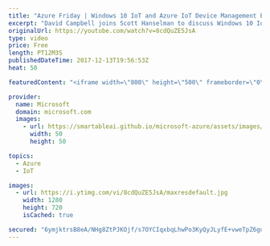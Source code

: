 ```yaml
---
title: "Azure Friday | Windows 10 IoT and Azure IoT Device Management Enhancements"
excerpt: "David Campbell joins Scott Hanselman to discuss Windows 10 IoT and how it enhances Azure IoT Device Management (DM) capabilities on Windows IoT, simplifying DM and aligning Azure DM with other Windows DM solutions.  For more information, see:   Windows 10 IoT Azure DM Blog post - https://blogs.windows.com/buildingapps/2017/10/05/windows-10-iot-enables-complete-iot-lifecycle/"
originalUrl: https://youtube.com/watch?v=8cdQuZE5JsA
type: video
price: Free
length: PT12M3S
publishedDateTime: 2017-12-13T19:56:53Z
heat: 50

featuredContent: "<iframe width=\"800\" height=\"500\" frameborder=\"0\" src=\"https://www.youtube.com/embed/8cdQuZE5JsA\" allow=\"accelerometer; autoplay; encrypted-media; gyroscope; picture-in-picture\" allowfullscreen></iframe>"

provider:
  name: Microsoft
  domain: microsoft.com
  images:
    - url: https://smartableai.github.io/microsoft-azure/assets/images/organizations/microsoft.com-50x50.jpg
      width: 50
      height: 50

topics:
  - Azure
  - IoT

images:
  - url: https://i.ytimg.com/vi/8cdQuZE5JsA/maxresdefault.jpg
    width: 1280
    height: 720
    isCached: true

secured: "6ymjktrsB8eA/NHg8ZtPJKOjf/s7OYCIqxbqLhwPo3KyQyJLyfE+vweTpZ6guDq40AtRTKgQYLGTL5ggVQ4oC2Lk+gQwDZOnDS5cogE85AWeg/ELpP7jg4UsMVD0TfyymngcH3QrNkJUYppnkFJFolNNcmaqDTBVIxuYFuuWo/TZKe5k3RCrDpXwpZfmUe19Vc0YTy9dZ9o2JxAQzgYNuOXQvudTA51CUd08ZGZxOPRc7mzkjltWfcloMMIMskz/goILWSLMf3hskLF90SY7xg1zbtfyYrtY9zUn/z6IlG4HDF5+JQcEPz3Q4vpXaocNJeyfmK4g5GumjX0eHR0zbBSGxc7sJfA/hcEAg7rwhEYUbKu1t/Gs8UThHzDBNuCMjz5Yv247SCc8WJe3lMkQITBBBwxC+BrNLjQw4sGPJd0=;DL6rv2gVLDNd5mM6VZxxcg=="
---
```


